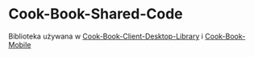 # Cook-Book-Shared-Code
Biblioteka używana w [Cook-Book-Client-Desktop-Library](https://github.com/owik100/Cook-Book-Client-Desktop-Library) i [ Cook-Book-Mobile
](https://github.com/owik100/Cook-Book-Mobile)
